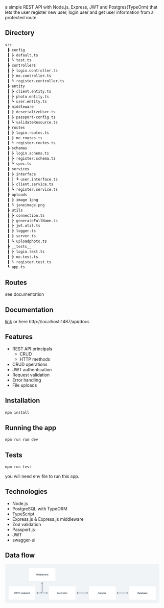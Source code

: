 a simple REST API with Node.js, Express, JWT and Postgres(TypeOrm) that lets the user register new user, login user and get user information from a protected route.
## Directory
```bash
src
 ┣ config
 ┃ ┣ default.ts
 ┃ ┗ test.ts
 ┣ controllers
 ┃ ┣ login.controller.ts
 ┃ ┣ me.controller.ts
 ┃ ┗ register.controller.ts
 ┣ entity
 ┃ ┣ client.entity.ts
 ┃ ┣ photo.entity.ts
 ┃ ┗ user.entity.ts
 ┣ middleware
 ┃ ┣ deserializeUser.ts
 ┃ ┣ passport-config.ts
 ┃ ┗ validateResource.ts
 ┣ routes
 ┃ ┣ login.routes.ts
 ┃ ┣ me.routes.ts
 ┃ ┗ register.routes.ts
 ┣ schemas
 ┃ ┣ login.schema.ts
 ┃ ┣ register.schema.ts
 ┃ ┗ spec.ts
 ┣ services
 ┃ ┣ interface
 ┃ ┃ ┗ user.interface.ts
 ┃ ┣ client.service.ts
 ┃ ┗ register.service.ts
 ┣ uploads
 ┃ ┣ image 1png
 ┃ ┗ janeimage.png
 ┣ utils
 ┃ ┣ connection.ts
 ┃ ┣ generateFullName.ts
 ┃ ┣ jwt.util.ts
 ┃ ┣ logger.ts
 ┃ ┣ server.ts
 ┃ ┗ uploadphoto.ts
 ┣ __tests__
 ┃ ┣ login.test.ts
 ┃ ┣ me.test.ts
 ┃ ┗ register.test.ts
 ┗ app.ts
```
## Routes
see documentation

## Documentation

[link](http://localhost:1487/api/docs) or here http://localhost:1487/api/docs

## Features
* REST API principals
    * CRUD
    * HTTP methods
* CRUD operations
* JWT authentication
* Request validation
* Error handling
* File uploads

## Installation
```bash
npm install
```
## Running the app
```bash
npm run run dev
```
## Tests
```bash
npm run test
```
you will need env file to run this app.
## Technologies
* Node.js
* PostgreSQL with TypeORM
* TypeScript
* Express.js & Express.js middleware
* Zod validation
* Passport.js
* JWT
* swagger-ui



## Data flow
![](./diagrams/data-flow.png)
